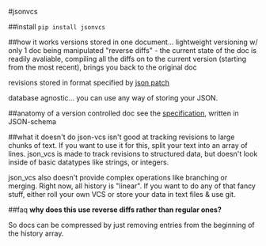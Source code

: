 #jsonvcs

##install
`pip install jsonvcs`

##how it works
versions stored in one document... lightweight versioning w/ only 1 doc being manipulated
"reverse diffs" - the current state of the doc is readily avaliable, compiling all the diffs on to the current version (starting from the most recent), brings you back to the original doc

revisions stored in format specified by [json patch](http://tools.ietf.org/id/draft-ietf-appsawg-json-patch-02.html)

database agnostic... you can use any way of storing your JSON.

##anatomy of a version controlled doc
see the [specification](http://github.com/slang800/jsonvcs/blob/master/docs/document.schema.json), written in JSON-schema

##what it doesn't do
json-vcs isn't good at tracking revisions to large chunks of text. If you want to use it for this, split your text into an array of lines. json_vcs is made to track revisions to structured data, but doesn't look inside of basic datatypes like strings, or integers.

json_vcs also doesn't provide complex operations like branching or merging. Right now, all history is "linear". If you want to do any of that fancy stuff, either roll your own VCS or store your data in text files & use git.

##faq
**why does this use reverse diffs rather than regular ones?**

So docs can be compressed by just removing entries from the beginning of the history array.

